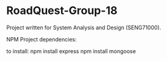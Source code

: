 # RoadQuest-Group-18
Project written for System Analysis and Design (SENG71000).


NPM Project dependencies:

to install:
npm install express
npm install  mongoose